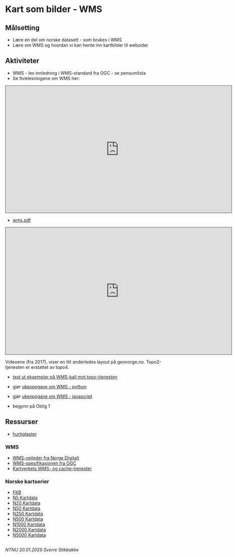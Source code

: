 # Kart som bilder - WMS

## Målsetting

- Lære en del om norske datasett - som brukes i WMS
- Lære om WMS og hvordan vi kan hente inn kartbilder til websider


## Aktiviteter

- WMS - les innledning i WMS-standard fra OGC - se pensumlista
- Se forelesningene om WMS her:

<iframe src="https://ntnu.cloud.panopto.eu/Panopto/Pages/Embed.aspx?id=6a3e363d-405a-4b0f-9c1f-acac01151eba&autoplay=false&offerviewer=true&showtitle=true&showbrand=false&start=0&interactivity=all" height="405" width="720" style="border: 1px solid #464646;" allowfullscreen allow="autoplay"></iframe>

- [wms.pdf](wms.pdf)


<iframe src="https://ntnu.cloud.panopto.eu/Panopto/Pages/Embed.aspx?id=da73c0a4-2297-4844-ae81-acac0122e288&autoplay=false&offerviewer=true&showtitle=true&showbrand=false&start=0&interactivity=all" height="405" width="720" style="border: 1px solid #464646;" allowfullscreen allow="autoplay"></iframe>

Videoene (fra 2017), viser en litt anderledes layout på geonorge.no. Topo2-tjenesten er erstattet av topo4.

- [test ut eksempler på WMS-kall mot topo-tjenesten](wms-kall.txt)

- gjør [ukeoppgave om WMS - python](ukeoppgave_wms_python.html)
- gjør [ukeoppgave om WMS - javascript](ukeoppgave_wms.html)

- begynn på Oblig 1


## Ressurser

- [hurtigtaster](hurtigtaster.html)

### WMS


- [WMS-veileder fra Norge Digitalt](https://register.geonorge.no/subregister/versjoner/nasjonale-standarder-og-veiledere/kartverket/veiledere/kartverket/wms-veilder)
- [WMS-spesifikasjonen fra OGC](http://portal.opengeospatial.org/files/?artifact_id=14416)
- [Kartverkets WMS- og cache-tjenester](https://www.kartverket.no/data/api-er-og-tjenester/)


### Norske kartserier

- [FKB](https://kartkatalog.geonorge.no/search?text=FKB)
- [N5 Kartdata](https://kartkatalog.geonorge.no/metadata/uuid/6bb353c3-2b21-42fe-b296-31e60f64f95d)
- [N20 Kartdata](https://kartkatalog.geonorge.no/metadata/uuid/c9e53371-c296-4631-a08d-2e7248a81757)
- [N50 Kartdata](https://kartkatalog.geonorge.no/metadata/uuid/ea192681-d039-42ec-b1bc-f3ce04c189ac)
- [N250 Kartdata](https://kartkatalog.geonorge.no/metadata/uuid/442cae64-b447-478d-b384-545bc1d9ab48)
- [N500 Kartdata](https://kartkatalog.geonorge.no/metadata/uuid/58e0dbf8-0d47-47c8-8086-107a3fa2dfa4)
- [N1000 Kartdata](https://kartkatalog.geonorge.no/metadata/uuid/aee42bb6-d0e9-4d70-86fe-6ea76c381055)
- [N2000 Kartdata](https://kartkatalog.geonorge.no/metadata/uuid/8d52075d-6ef6-4120-8041-d0c0901f21f7)
- [N5000 Kartdata](https://kartkatalog.geonorge.no/metadata/uuid/c777d53d-8916-4d9d-bae4-6d5140e0c569)

##

*NTNU 20.01.2025 Sverre Stikbakke*
